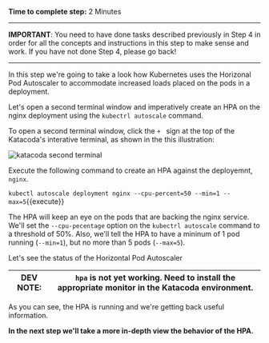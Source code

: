 **Time to complete step:** 2 Minutes

------

**IMPORTANT**: You need to have done tasks described previously in Step 4 in order for all the concepts and instructions
in this step to make sense and work. If you have not done Step 4, please go back!

------

In this step we're going to take a look how Kubernetes uses the Horizonal Pod Autoscaler to accommodate increased
loads placed on the pods in a deployment.

Let's open a second terminal window and imperatively create an HPA on the nginx deployment using the `kubectrl autoscale`
command. 

To open a second terminal window, click the `+ ` sign at the top of the Katacoda's interative terminal, as shown in 
the this illustration:

![katacoda second terminal](https://github.com/reselbob/katacoda-scenarios/blob/master/using-k8s-horizontal-pod-autoscaler/assets/step-05-01.png)

Execute the following command to create an HPA against the deployemnt, `nginx`.

`kubectl autoscale deployment nginx --cpu-percent=50 --min=1 --max=5`{{execute}}

The HPA will keep an eye on the pods that are backing the nginx service. We'll set the `--cpu-pecentage` option
on the `kubectrl autoscale` command to a threshold of 50%. Also, we'll tell the HPA to have a mininum of 1 pod running
(`--min=1`), but no more than 5 pods (`--max=5`).

Let's see the status of the Horizontal Pod Autoscaler

| __DEV NOTE:__ | __`hpa` is not yet working. Need to install the appropriate monitor in the Katacoda environment.__                            |
|------------|--------------------------------------------|

As you can see, the HPA is running and we're getting back useful information.

**In the next step we'll take a more in-depth view the behavior of the HPA.**

